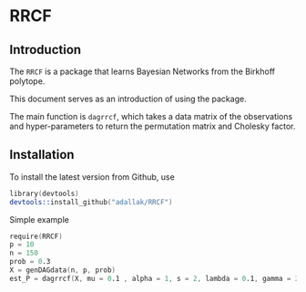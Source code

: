 # RRCF
## Introduction

The `RRCF` is a package that learns Bayesian Networks from the Birkhoff polytope. 

This document serves as an introduction of using the package.

The main function is `dagrrcf`, which takes a data matrix of the observations and hyper-parameters to return the permutation matrix and Cholesky factor. 

## Installation

To install the latest version from Github, use

```s
library(devtools)
devtools::install_github("adallak/RRCF")
```
Simple example

```s
require(RRCF)
p = 10
n = 150
prob = 0.3
X = genDAGdata(n, p, prob)
est_P = dagrrcf(X, mu = 0.1 , alpha = 1, s = 2, lambda = 0.1, gamma = 2, n.iter = 100, penalty = c("MCP"), perm.rep = 100)$P
```
